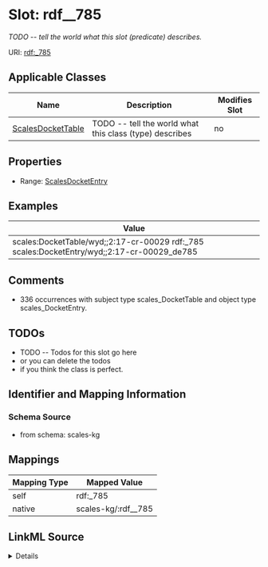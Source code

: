 

# Slot: rdf__785


_TODO -- tell the world what this slot (predicate) describes._





URI: [rdf:_785](http://www.w3.org/1999/02/22-rdf-syntax-ns#_785)



<!-- no inheritance hierarchy -->





## Applicable Classes

| Name | Description | Modifies Slot |
| --- | --- | --- |
| [ScalesDocketTable](../classes/ScalesDocketTable.md) | TODO -- tell the world what this class (type) describes |  no  |







## Properties

* Range: [ScalesDocketEntry](../classes/ScalesDocketEntry.md)






## Examples

| Value |
| --- |
| scales:DocketTable/wyd;;2:17-cr-00029 rdf:_785 scales:DocketEntry/wyd;;2:17-cr-00029_de785 |

## Comments

* 336 occurrences with subject type scales_DocketTable and object type scales_DocketEntry.

## TODOs

* TODO -- Todos for this slot go here
* or you can delete the todos
* if you think the class is perfect.

## Identifier and Mapping Information







### Schema Source


* from schema: scales-kg




## Mappings

| Mapping Type | Mapped Value |
| ---  | ---  |
| self | rdf:_785 |
| native | scales-kg/:rdf__785 |




## LinkML Source

<details>
```yaml
name: rdf__785
description: TODO -- tell the world what this slot (predicate) describes.
todos:
- TODO -- Todos for this slot go here
- or you can delete the todos
- if you think the class is perfect.
comments:
- 336 occurrences with subject type scales_DocketTable and object type scales_DocketEntry.
examples:
- value: scales:DocketTable/wyd;;2:17-cr-00029 rdf:_785 scales:DocketEntry/wyd;;2:17-cr-00029_de785
from_schema: scales-kg
rank: 1000
slot_uri: rdf:_785
alias: rdf__785
domain_of:
- scales_DocketTable
range: scales_DocketEntry

```
</details>